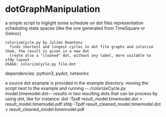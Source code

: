 # dotGraphManipulation
a simple script to higlight some schedule on dot files representation scheduling state spaces (like the one generated from TimeSquare or Gemoc)


    colorizeCycle.py by Julien Deantoni
      finds shortest and longest cycles in dot file graphs and colorize them, the result is given in a new dot
      create also a "cleaned" dot, without any label, more suitable to sfdp layout
    USAGE: colorizeCycle.py file.dot
    
dependencies: python3, pydot, networkx

a source dot example is provided in the example directory.
moving the script next to the example and running --./colorizeCycle.py model.timemodel.dot-- results in two resulting dots that can be process by using dot, like for instance:
    dot -Tpdf result_model.timemodel.dot > result_model.timemodel.pdf
    sfdp -Tpdf result_cleaned_model.timemodel.dot > result_cleaned_model.timemodel.pdf
